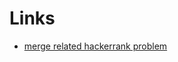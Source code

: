 
Links
=======

- [merge related hackerrank problem](https://www.hackerrank.com/challenges/ctci-merge-sort/problem)
